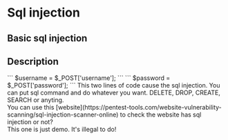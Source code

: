 # Sql injection
 Basic sql injection
-----------
<h2>Description</h2>
```
$username = $_POST['username'];
```
```
$password = $_POST['password'];
```
This two lines of code cause the sql injection. You can put sql command and do whatever you want. DELETE, DROP, CREATE, SEARCH or anyting.<br>
You can use this [website](https://pentest-tools.com/website-vulnerability-scanning/sql-injection-scanner-online) to check the website has sql injection or not? <br>
This one is just demo. It's illegal to do! 
